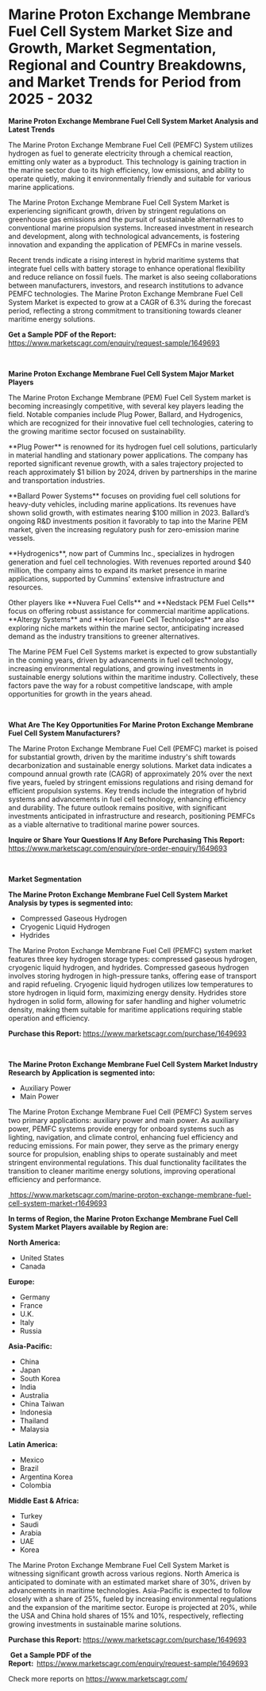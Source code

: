 <p><h1>Marine Proton Exchange Membrane Fuel Cell System Market Size and Growth, Market Segmentation, Regional and Country Breakdowns, and Market Trends for Period from 2025 -  2032</h1></p><p><strong>Marine Proton Exchange Membrane Fuel Cell System Market Analysis and Latest Trends</strong></p>
<p><p>The Marine Proton Exchange Membrane Fuel Cell (PEMFC) System utilizes hydrogen as fuel to generate electricity through a chemical reaction, emitting only water as a byproduct. This technology is gaining traction in the marine sector due to its high efficiency, low emissions, and ability to operate quietly, making it environmentally friendly and suitable for various marine applications.</p><p>The Marine Proton Exchange Membrane Fuel Cell System Market is experiencing significant growth, driven by stringent regulations on greenhouse gas emissions and the pursuit of sustainable alternatives to conventional marine propulsion systems. Increased investment in research and development, along with technological advancements, is fostering innovation and expanding the application of PEMFCs in marine vessels.</p><p>Recent trends indicate a rising interest in hybrid maritime systems that integrate fuel cells with battery storage to enhance operational flexibility and reduce reliance on fossil fuels. The market is also seeing collaborations between manufacturers, investors, and research institutions to advance PEMFC technologies. The Marine Proton Exchange Membrane Fuel Cell System Market is expected to grow at a CAGR of 6.3% during the forecast period, reflecting a strong commitment to transitioning towards cleaner maritime energy solutions.</p></p>
<p><strong>Get a Sample PDF of the Report:&nbsp;</strong> <a href="https://www.marketscagr.com/enquiry/request-sample/1649693?utm_campaign=2992&utm_medium=2&utm_source=Github&utm_content=ia&utm_term=26032025&utm_id=marine-proton-exchange-membrane-fuel-cell-system">https://www.marketscagr.com/enquiry/request-sample/1649693</a></p>
<p>&nbsp;</p>
<p><strong>Marine Proton Exchange Membrane Fuel Cell System Major Market Players</strong></p>
<p><p>The Marine Proton Exchange Membrane (PEM) Fuel Cell System market is becoming increasingly competitive, with several key players leading the field. Notable companies include Plug Power, Ballard, and Hydrogenics, which are recognized for their innovative fuel cell technologies, catering to the growing maritime sector focused on sustainability.</p><p>**Plug Power** is renowned for its hydrogen fuel cell solutions, particularly in material handling and stationary power applications. The company has reported significant revenue growth, with a sales trajectory projected to reach approximately $1 billion by 2024, driven by partnerships in the marine and transportation industries.</p><p>**Ballard Power Systems** focuses on providing fuel cell solutions for heavy-duty vehicles, including marine applications. Its revenues have shown solid growth, with estimates nearing $100 million in 2023. Ballard’s ongoing R&D investments position it favorably to tap into the Marine PEM market, given the increasing regulatory push for zero-emission marine vessels.</p><p>**Hydrogenics**, now part of Cummins Inc., specializes in hydrogen generation and fuel cell technologies. With revenues reported around $40 million, the company aims to expand its market presence in marine applications, supported by Cummins' extensive infrastructure and resources.</p><p>Other players like **Nuvera Fuel Cells** and **Nedstack PEM Fuel Cells** focus on offering robust assistance for commercial maritime applications. **Altergy Systems** and **Horizon Fuel Cell Technologies** are also exploring niche markets within the marine sector, anticipating increased demand as the industry transitions to greener alternatives.</p><p>The Marine PEM Fuel Cell Systems market is expected to grow substantially in the coming years, driven by advancements in fuel cell technology, increasing environmental regulations, and growing investments in sustainable energy solutions within the maritime industry. Collectively, these factors pave the way for a robust competitive landscape, with ample opportunities for growth in the years ahead.</p></p>
<p>&nbsp;</p>
<p><strong>What Are The Key Opportunities For Marine Proton Exchange Membrane Fuel Cell System Manufacturers?</strong></p>
<p><p>The Marine Proton Exchange Membrane Fuel Cell (PEMFC) market is poised for substantial growth, driven by the maritime industry's shift towards decarbonization and sustainable energy solutions. Market data indicates a compound annual growth rate (CAGR) of approximately 20% over the next five years, fueled by stringent emissions regulations and rising demand for efficient propulsion systems. Key trends include the integration of hybrid systems and advancements in fuel cell technology, enhancing efficiency and durability. The future outlook remains positive, with significant investments anticipated in infrastructure and research, positioning PEMFCs as a viable alternative to traditional marine power sources.</p></p>
<p><strong>Inquire or Share Your Questions If Any Before Purchasing This Report:</strong> <a href="https://www.marketscagr.com/enquiry/pre-order-enquiry/1649693?utm_campaign=2992&utm_medium=2&utm_source=Github&utm_content=ia&utm_term=26032025&utm_id=marine-proton-exchange-membrane-fuel-cell-system">https://www.marketscagr.com/enquiry/pre-order-enquiry/1649693</a></p>
<p>&nbsp;</p>
<p><strong>Market Segmentation</strong></p>
<p><strong>The Marine Proton Exchange Membrane Fuel Cell System Market Analysis by types is segmented into:</strong></p>
<p><ul><li>Compressed Gaseous Hydrogen</li><li>Cryogenic Liquid Hydrogen</li><li>Hydrides</li></ul></p>
<p><p>The Marine Proton Exchange Membrane Fuel Cell (PEMFC) system market features three key hydrogen storage types: compressed gaseous hydrogen, cryogenic liquid hydrogen, and hydrides. Compressed gaseous hydrogen involves storing hydrogen in high-pressure tanks, offering ease of transport and rapid refueling. Cryogenic liquid hydrogen utilizes low temperatures to store hydrogen in liquid form, maximizing energy density. Hydrides store hydrogen in solid form, allowing for safer handling and higher volumetric density, making them suitable for maritime applications requiring stable operation and efficiency.</p></p>
<p><strong>Purchase this Report:&nbsp;</strong><a href="https://www.marketscagr.com/purchase/1649693?utm_campaign=2992&utm_medium=2&utm_source=Github&utm_content=ia&utm_term=26032025&utm_id=marine-proton-exchange-membrane-fuel-cell-system">https://www.marketscagr.com/purchase/1649693</a></p>
<p>&nbsp;</p>
<p><strong>The Marine Proton Exchange Membrane Fuel Cell System Market Industry Research by Application is segmented into:</strong></p>
<p><ul><li>Auxiliary Power</li><li>Main Power</li></ul></p>
<p><p>The Marine Proton Exchange Membrane Fuel Cell (PEMFC) System serves two primary applications: auxiliary power and main power. As auxiliary power, PEMFC systems provide energy for onboard systems such as lighting, navigation, and climate control, enhancing fuel efficiency and reducing emissions. For main power, they serve as the primary energy source for propulsion, enabling ships to operate sustainably and meet stringent environmental regulations. This dual functionality facilitates the transition to cleaner maritime energy solutions, improving operational efficiency and performance.</p></p>
<p><a href="https://www.marketscagr.com/marine-proton-exchange-membrane-fuel-cell-system-market-r1649693?utm_campaign=2992&utm_medium=2&utm_source=Github&utm_content=ia&utm_term=26032025&utm_id=marine-proton-exchange-membrane-fuel-cell-system">&nbsp;https://www.marketscagr.com/marine-proton-exchange-membrane-fuel-cell-system-market-r1649693</a></p>
<p><strong>In terms of Region, the Marine Proton Exchange Membrane Fuel Cell System Market Players available by Region are:</strong></p>
<p>
    <p> <strong> North America: </strong>
        <ul>
            <li>United States</li>
            <li>Canada</li>
        </ul>
        </p> 
    <p> <strong> Europe: </strong>
        <ul>
            <li>Germany</li>
            <li>France</li>
            <li>U.K.</li>
            <li>Italy</li>
            <li>Russia</li>
        </ul>
        </p> 
    <p> <strong> Asia-Pacific: </strong>
        <ul>
            <li>China</li>
            <li>Japan</li>
            <li>South Korea</li>
            <li>India</li>
            <li>Australia</li>
            <li>China Taiwan</li>
            <li>Indonesia</li>
            <li>Thailand</li>
            <li>Malaysia</li>
        </ul>
        </p> 
    <p> <strong> Latin America: </strong>
        <ul>
            <li>Mexico</li>
            <li>Brazil</li>
            <li>Argentina Korea</li>
            <li>Colombia</li>
        </ul>
        </p> 
    <p> <strong> Middle East & Africa: </strong>
        <ul>
            <li>Turkey</li>
            <li>Saudi</li>
            <li>Arabia</li>
            <li>UAE</li>
            <li>Korea</li>
        </ul>
    </p>
    </p>
<p><p>The Marine Proton Exchange Membrane Fuel Cell System Market is witnessing significant growth across various regions. North America is anticipated to dominate with an estimated market share of 30%, driven by advancements in maritime technologies. Asia-Pacific is expected to follow closely with a share of 25%, fueled by increasing environmental regulations and the expansion of the maritime sector. Europe is projected at 20%, while the USA and China hold shares of 15% and 10%, respectively, reflecting growing investments in sustainable marine solutions.</p></p>
<p><strong>Purchase this Report: </strong><a href="https://www.marketscagr.com/purchase/1649693?utm_campaign=2992&utm_medium=2&utm_source=Github&utm_content=ia&utm_term=26032025&utm_id=marine-proton-exchange-membrane-fuel-cell-system">https://www.marketscagr.com/purchase/1649693</a></p>
<p>&nbsp;<strong>Get a Sample PDF of the Report:&nbsp;&nbsp;</strong><a href="https://www.marketscagr.com/enquiry/request-sample/1649693?utm_campaign=2992&utm_medium=2&utm_source=Github&utm_content=ia&utm_term=26032025&utm_id=marine-proton-exchange-membrane-fuel-cell-system">https://www.marketscagr.com/enquiry/request-sample/1649693</a></p>
<p><strong></strong></p>
<p>Check more reports on <a href="https://www.marketscagr.com/?utm_campaign=2992&utm_medium=2&utm_source=Github&utm_content=ia&utm_term=26032025&utm_id=marine-proton-exchange-membrane-fuel-cell-system">https://www.marketscagr.com/</a></p>